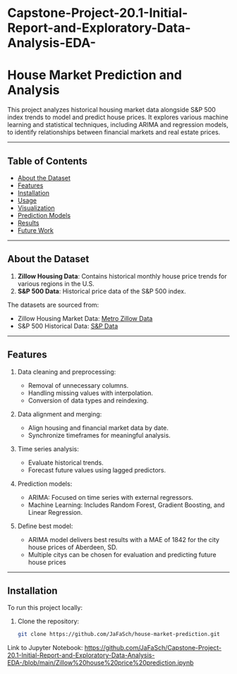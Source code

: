 # Capstone-Project-20.1-Initial-Report-and-Exploratory-Data-Analysis-EDA-

# House Market Prediction and Analysis

This project analyzes historical housing market data alongside S&P 500 index trends to model and predict house prices. It explores various machine learning and statistical techniques, including ARIMA and regression models, to identify relationships between financial markets and real estate prices.

---

## Table of Contents

- [About the Dataset](#about-the-dataset)
- [Features](#features)
- [Installation](#installation)
- [Usage](#usage)
- [Visualization](#visualization)
- [Prediction Models](#prediction-models)
- [Results](#results)
- [Future Work](#future-work)

---

## About the Dataset

1. **Zillow Housing Data**: Contains historical monthly house price trends for various regions in the U.S.
2. **S&P 500 Data**: Historical price data of the S&P 500 index.

The datasets are sourced from:
- Zillow Housing Market Data: [Metro Zillow Data](https://github.com/JaFaSch/house-market-prediction)
- S&P 500 Historical Data: [S&P Data](https://github.com/JaFaSch/house-market-prediction)

---

## Features

1. Data cleaning and preprocessing:
   - Removal of unnecessary columns.
   - Handling missing values with interpolation.
   - Conversion of data types and reindexing.

2. Data alignment and merging:
   - Align housing and financial market data by date.
   - Synchronize timeframes for meaningful analysis.

3. Time series analysis:
   - Evaluate historical trends.
   - Forecast future values using lagged predictors.

4. Prediction models:
   - ARIMA: Focused on time series with external regressors.
   - Machine Learning: Includes Random Forest, Gradient Boosting, and Linear Regression.
  
5. Define best model:
   - ARIMA model delivers best results with a MAE of 1842 for the city house prices of Aberdeen, SD.
   - Multiple citys can be chosen for evaluation and predicting future house prices

---

## Installation

To run this project locally:
1. Clone the repository:
   ```bash
   git clone https://github.com/JaFaSch/house-market-prediction.git

Link to Jupyter Notebook: https://github.com/JaFaSch/Capstone-Project-20.1-Initial-Report-and-Exploratory-Data-Analysis-EDA-/blob/main/Zillow%20house%20price%20prediction.ipynb
